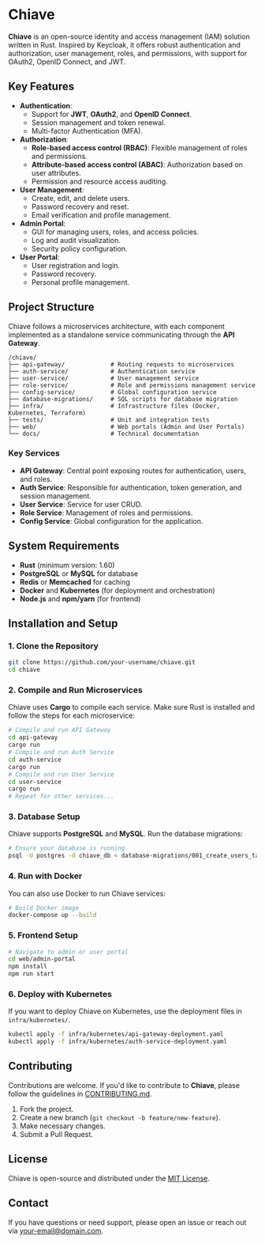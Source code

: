 # Chiave
**Chiave** is an open-source identity and access management (IAM) solution written in Rust. Inspired by Keycloak, it offers robust authentication and authorization, user management, roles, and permissions, with support for OAuth2, OpenID Connect, and JWT.
## Key Features
- **Authentication**:
  - Support for **JWT**, **OAuth2**, and **OpenID Connect**.
  - Session management and token renewal.
  - Multi-factor Authentication (MFA).
- **Authorization**:
  - **Role-based access control (RBAC)**: Flexible management of roles and permissions.
  - **Attribute-based access control (ABAC)**: Authorization based on user attributes.
  - Permission and resource access auditing.
- **User Management**:
  - Create, edit, and delete users.
  - Password recovery and reset.
  - Email verification and profile management.
- **Admin Portal**:
  - GUI for managing users, roles, and access policies.
  - Log and audit visualization.
  - Security policy configuration.
- **User Portal**:
  - User registration and login.
  - Password recovery.
  - Personal profile management.
## Project Structure
Chiave follows a microservices architecture, with each component implemented as a standalone service communicating through the **API Gateway**.
```
/chiave/
├── api-gateway/             # Routing requests to microservices
├── auth-service/            # Authentication service
├── user-service/            # User management service
├── role-service/            # Role and permissions management service
├── config-service/          # Global configuration service
├── database-migrations/     # SQL scripts for database migration
├── infra/                   # Infrastructure files (Docker, Kubernetes, Terraform)
├── tests/                   # Unit and integration tests
├── web/                     # Web portals (Admin and User Portals)
└── docs/                    # Technical documentation
```
### Key Services
- **API Gateway**: Central point exposing routes for authentication, users, and roles.
- **Auth Service**: Responsible for authentication, token generation, and session management.
- **User Service**: Service for user CRUD.
- **Role Service**: Management of roles and permissions.
- **Config Service**: Global configuration for the application.
## System Requirements
- **Rust** (minimum version: 1.60)
- **PostgreSQL** or **MySQL** for database
- **Redis** or **Memcached** for caching
- **Docker** and **Kubernetes** (for deployment and orchestration)
- **Node.js** and **npm/yarn** (for frontend)
## Installation and Setup
### 1. Clone the Repository
```bash
git clone https://github.com/your-username/chiave.git
cd chiave
```
### 2. Compile and Run Microservices
Chiave uses **Cargo** to compile each service. Make sure Rust is installed and follow the steps for each microservice:
```bash
# Compile and run API Gateway
cd api-gateway
cargo run
# Compile and run Auth Service
cd auth-service
cargo run
# Compile and run User Service
cd user-service
cargo run
# Repeat for other services...
```
### 3. Database Setup
Chiave supports **PostgreSQL** and **MySQL**. Run the database migrations:
```bash
# Ensure your database is running
psql -U postgres -d chiave_db < database-migrations/001_create_users_table.sql
```
### 4. Run with Docker
You can also use Docker to run Chiave services:
```bash
# Build Docker image
docker-compose up --build
```
### 5. Frontend Setup
```bash
# Navigate to admin or user portal
cd web/admin-portal
npm install
npm run start
```
### 6. Deploy with Kubernetes
If you want to deploy Chiave on Kubernetes, use the deployment files in `infra/kubernetes/`.
```bash
kubectl apply -f infra/kubernetes/api-gateway-deployment.yaml
kubectl apply -f infra/kubernetes/auth-service-deployment.yaml
```
## Contributing
Contributions are welcome. If you'd like to contribute to **Chiave**, please follow the guidelines in [CONTRIBUTING.md](docs/CONTRIBUTING.md).
1. Fork the project.
2. Create a new branch (`git checkout -b feature/new-feature`).
3. Make necessary changes.
4. Submit a Pull Request.
## License
Chiave is open-source and distributed under the [MIT License](LICENSE).
## Contact
If you have questions or need support, please open an issue or reach out via [your-email@domain.com](mailto:your-email@domain.com).

